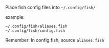 Place fish config files into `~/.config/fish/`

example:
```shell
~/.config/fish/aliases.fish
~/.config/fish/config.fish
```

Remember:
In config.fish, source `aliases.fish`




